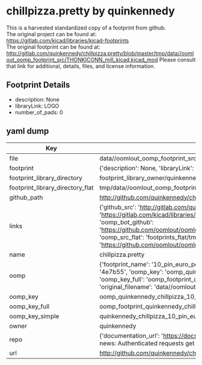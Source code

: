 # chillpizza.pretty by quinkennedy  
This is a harvested standardized copy of a footprint from github.  
The original project can be found at:  
https://gitlab.com/kicad/libraries/kicad-footprints  
The original footprint can be found at:
http://gitlab.com/quinkennedy/chillpizza.pretty/blob/master/tmp/data//oomlout_oomp_footprint_src/THONKICONN_mill_kicad.kicad_mod
Please consult that link for additional, details, files, and license information.  
## Footprint Details
* description: None  
* libraryLink: LOGO  
* number_of_pads: 0  
## yaml dump  
| Key | Value |  
| --- | --- |  
| file | data//oomlout_oomp_footprint_src/chillpizza.pretty/10-pin euro power label.kicad_mod |  
| footprint | {'description': None, 'libraryLink': 'LOGO', 'number_of_pads': 0} |  
| footprint_library_directory | footprint_library_owner/quinkennedy_chillpizza.pretty |  
| footprint_library_directory_flat | tmp/data//oomlout_oomp_footprint_src/footprints_flat/quinkennedy_chillpizza_10_pin_euro_power_label/working |  
| github_path | http://github.com/quinkennedy/chillpizza.pretty/blob/master/tmp/data//oomlout_oomp_footprint_src/10-pin euro power label.kicad_mod |  
| links | {'github_src': 'http://gitlab.com/quinkennedy/chillpizza.pretty/blob/master/tmp/data//oomlout_oomp_footprint_src/THONKICONN_mill_kicad.kicad_mod', 'github_src_repo': 'https://gitlab.com/kicad/libraries/kicad-footprints', 'oomp_bot': 'tmp/data//oomlout_oomp_footprint_src/footprints/quinkennedy_chillpizza_10_pin_euro_power_label/working', 'oomp_bot_github': 'https://github.com/oomlout/oomlout_oomp_footprint_bot/tree/main/tmp/data//oomlout_oomp_footprint_src/footprints/quinkennedy_chillpizza_10_pin_euro_power_label/working', 'oomp_src_flat': 'footprints_flat/tmp/data//oomlout_oomp_footprint_src/footprints_flat/quinkennedy_chillpizza_10_pin_euro_power_label/working', 'oomp_src_flat_github': 'https://github.com/oomlout/oomlout_oomp_footprint_src/tree/main/tmp/data//oomlout_oomp_footprint_src/footprints_flat/quinkennedy_chillpizza_10_pin_euro_power_label/working'} |  
| name | chillpizza.pretty |  
| oomp | {'footprint_name': '10_pin_euro_power_label', 'library_name': 'chillpizza', 'md5': '4e7b55711bff5d1d68bf3f39e1749184', 'md5_10': '4e7b55711b', 'md5_5': '4e7b5', 'md5_6': '4e7b55', 'oomp_key': 'oomp_quinkennedy_chillpizza_10_pin_euro_power_label', 'oomp_key_extra': 'oomp_footprint_quinkennedy_chillpizza_10_pin_euro_power_label', 'oomp_key_full': 'oomp_footprint_quinkennedy_chillpizza_10_pin_euro_power_label_4e7b55', 'oomp_key_simple': 'quinkennedy_chillpizza_10_pin_euro_power_label', 'original_filename': 'data//oomlout_oomp_footprint_src/chillpizza.pretty/10-pin euro power label.kicad_mod', 'owner_name': 'quinkennedy'} |  
| oomp_key | oomp_quinkennedy_chillpizza_10_pin_euro_power_label |  
| oomp_key_full | oomp_footprint_quinkennedy_chillpizza_10_pin_euro_power_label |  
| oomp_key_simple | quinkennedy_chillpizza_10_pin_euro_power_label |  
| owner | quinkennedy |  
| repo | {'documentation_url': 'https://docs.github.com/rest/overview/resources-in-the-rest-api#rate-limiting', 'message': "API rate limit exceeded for 84.66.142.224. (But here's the good news: Authenticated requests get a higher rate limit. Check out the documentation for more details.)"} |  
| url | http://github.com/quinkennedy/chillpizza.pretty |  

